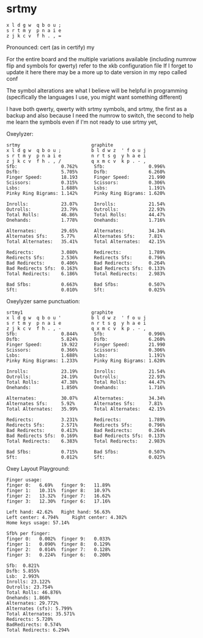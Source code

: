 # srtmy
```
x l d g w  q b o u ;
s r t m y  p n a i e
z j k c v  f h . , =
```
Pronounced: cert (as in certify) my

For the entire board and the multiple variations available (including numrow flip and symbols for qwerty) refer to the xkb configuration file
If I forget to update it here there may be a more up to date version in my repo called conf

The symbol alterations are what I believe will be helpful in programming (specifically the languages I use, you might want something different)

I have both qwerty, qwerty with srtmy symbols, and srtmy, the first as a backup and also because I need the numrow to switch, the second to help me learn the symbols even if I'm not ready to use srtmy yet,

Oxeylyzer:
```
srtmy                          graphite
x l d g w  q b o u ;           b l d w z  ' f o u j
s r t m y  p n a i e           n r t s g  y h a e i
z j k c v  f h . , /           q x m c v  k p . - ,
Sfb:                0.762%      Sfb:                0.996%
Dsfb:               5.705%      Dsfb:               6.260%
Finger Speed:       18.193      Finger Speed:       21.990
Scissors:           0.315%      Scissors:           0.306%
Lsbs:               1.688%      Lsbs:               1.191%
Pinky Ring Bigrams: 1.142%      Pinky Ring Bigrams: 1.620%

Inrolls:            23.07%      Inrolls:            21.54%
Outrolls:           23.79%      Outrolls:           22.93%
Total Rolls:        46.86%      Total Rolls:        44.47%
Onehands:           1.778%      Onehands:           1.716%

Alternates:         29.65%      Alternates:         34.34%
Alternates Sfs:     5.77%       Alternates Sfs:     7.81%
Total Alternates:   35.41%      Total Alternates:   42.15%

Redirects:          3.080%      Redirects:          1.789%
Redirects Sfs:      2.536%      Redirects Sfs:      0.796%
Bad Redirects:      0.406%      Bad Redirects:      0.264%
Bad Redirects Sfs:  0.163%      Bad Redirects Sfs:  0.133%
Total Redirects:    6.186%      Total Redirects:    2.983%

Bad Sfbs:           0.663%      Bad Sfbs:           0.507%
Sft:                0.010%      Sft:                0.025%
```

Oxeylyzer same punctuation:
```
srtmy1                         graphite
x l d g w  q b o u '           b l d w z  ' f o u j
s r t m y  p n a i e           n r t s g  y h a e i
z j k c v  f h . , -           q x m c v  k p . - ,
Sfb:                0.844%      Sfb:                0.996%
Dsfb:               5.824%      Dsfb:               6.260%
Finger Speed:       19.922      Finger Speed:       21.990
Scissors:           0.366%      Scissors:           0.306%
Lsbs:               1.688%      Lsbs:               1.191%
Pinky Ring Bigrams: 1.233%      Pinky Ring Bigrams: 1.620%

Inrolls:            23.19%      Inrolls:            21.54%
Outrolls:           24.19%      Outrolls:           22.93%
Total Rolls:        47.38%      Total Rolls:        44.47%
Onehands:           1.850%      Onehands:           1.716%

Alternates:         30.07%      Alternates:         34.34%
Alternates Sfs:     5.92%       Alternates Sfs:     7.81%
Total Alternates:   35.99%      Total Alternates:   42.15%

Redirects:          3.231%      Redirects:          1.789%
Redirects Sfs:      2.571%      Redirects Sfs:      0.796%
Bad Redirects:      0.413%      Bad Redirects:      0.264%
Bad Redirects Sfs:  0.169%      Bad Redirects Sfs:  0.133%
Total Redirects:    6.383%      Total Redirects:    2.983%

Bad Sfbs:           0.715%      Bad Sfbs:           0.507%
Sft:                0.012%      Sft:                0.025%
```

Oxey Layout Playground:
```
Finger usage:
finger 0: 	6.69% 	finger 9: 	11.89%
finger 1: 	10.31% 	finger 8: 	10.97%
finger 2: 	13.32% 	finger 7: 	16.62%
finger 3: 	12.30% 	finger 6: 	17.16%

Left hand: 42.62% 	Right hand: 56.63%
Left center: 4.794% 	Right center: 4.302%
Home keys usage: 57.14%

Sfb% per finger:
finger 0: 	0.002% 	finger 9: 	0.033%
finger 1: 	0.090% 	finger 8: 	0.129%
finger 2: 	0.014% 	finger 7: 	0.128%
finger 3: 	0.224% 	finger 6: 	0.200%

Sfb:  0.821%
Dsfb: 5.855%
Lsb:  2.993%
Inrolls: 23.122%
Outrolls: 23.754%
Total Rolls: 46.876%
Onehands: 1.860%
Alternates: 29.772%
Alternates (sfs): 5.799%
Total Alternates: 35.571%
Redirects: 5.720%
BadRedirects: 0.574%
Total Redirects: 6.294%
```
